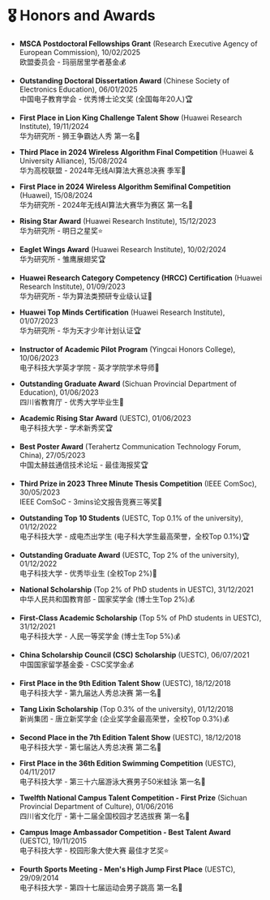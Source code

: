 # 🎖️ Honors and Awards

- **MSCA Postdoctoral Fellowships Grant** (Research Executive Agency of European Commission), 10/02/2025   
  欧盟委员会 - 玛丽居里学者基金💰 

- **Outstanding Doctoral Dissertation Award** (Chinese Society of Electronics Education), 06/01/2025   
  中国电子教育学会 - 优秀博士论文奖 (全国每年20人)🏆

<!--- **AI General Competency Certificate** (Huawei Research Institute), 20/12/2024  -->
  <!--华为研究所 - AI通用能力证书🪪-->

- **First Place in Lion King Challenge Talent Show** (Huawei Research Institute), 19/11/2024  
  华为研究所 - 狮王争霸达人秀 第一名🥇

- **Third Place in 2024 Wireless Algorithm Final Competition** (Huawei & University Alliance), 15/08/2024  
  华为高校联盟 - 2024年无线AI算法大赛总决赛 季军🥉

- **First Place in 2024 Wireless Algorithm Semifinal Competition** (Huawei), 15/08/2024  
  华为研究所 - 2024年无线AI算法大赛华为赛区 第一名🥇

- **Rising Star Award** (Huawei Research Institute), 15/12/2023  
  华为研究所 - 明日之星奖⭐
  
- **Eaglet Wings Award** (Huawei Research Institute), 10/02/2024  
  华为研究所 - 雏鹰展翅奖🏆 
  
- **Huawei Research Category Competency (HRCC) Certification** (Huawei Research Institute), 01/09/2023  
  华为研究所 - 华为算法类预研专业级认证🪪

- **Huawei Top Minds Certification** (Huawei Research Institute), 01/07/2023  
  华为研究所 - 华为天才少年计划认证🏆

- **Instructor of Academic Pilot Program** (Yingcai Honors College), 10/06/2023  
  电子科技大学英才学院 - 英才学院学术导师🪪

- **Outstanding Graduate Award** (Sichuan Provincial Department of Education), 01/06/2023  
  四川省教育厅 - 优秀大学毕业生🌟

- **Academic Rising Star Award** (UESTC), 01/06/2023  
  电子科技大学 - 学术新秀奖🏆

- **Best Poster Award** (Terahertz Communication Technology Forum, China), 27/05/2023  
  中国太赫兹通信技术论坛 - 最佳海报奖🏆 

- **Third Prize in 2023 Three Minute Thesis Competition** (IEEE ComSoc), 30/05/2023  
  IEEE ComSoC - 3mins论文报告竞赛三等奖🥉

- **Outstanding Top 10 Students** (UESTC, Top 0.1% of the university), 01/12/2022  
  电子科技大学 - 成电杰出学生 (电子科大学生最高荣誉，全校Top 0.1%)🏆

- **Outstanding Graduate Award** (UESTC, Top 2% of the university), 01/12/2022  
  电子科技大学 - 优秀毕业生 (全校Top 2%)🌟

- **National Scholarship** (Top 2% of PhD students in UESTC), 31/12/2021  
  中华人民共和国教育部 - 国家奖学金 (博士生Top 2%)💰

- **First-Class Academic Scholarship** (Top 5% of PhD students in UESTC), 31/12/2021  
  电子科技大学 - 人民一等奖学金 (博士生Top 5%)💰 

- **China Scholarship Council (CSC) Scholarship** (UESTC), 06/07/2021  
  中国国家留学基金委 - CSC奖学金💰 

- **First Place in the 9th Edition Talent Show** (UESTC), 18/12/2018  
  电子科技大学 - 第九届达人秀总决赛 第一名🥇

- **Tang Lixin Scholarship** (Top 0.3% of the university), 01/12/2018  
  新尚集团 - 唐立新奖学金 (企业奖学金最高荣誉，全校Top 0.3%)💰 

- **Second Place in the 7th Edition Talent Show** (UESTC), 18/12/2018  
  电子科技大学 - 第七届达人秀总决赛 第二名🥈
  
- **First Place in the 36th Edition Swimming Competition** (UESTC),  04/11/2017   
  电子科技大学 - 第三十六届游泳大赛男子50米蛙泳 第一名🥇
  
- **Twelfth National Campus Talent Competition - First Prize** (Sichuan Provincial Department of Culture), 01/06/2016  
  四川省文化厅 - 第十二届全国校园才艺选拔赛 第一名🥇

- **Campus Image Ambassador Competition - Best Talent Award** (UESTC), 19/11/2015  
  电子科技大学 - 校园形象大使大赛 最佳才艺奖⭐

- **Fourth Sports Meeting - Men's High Jump First Place** (UESTC), 29/09/2014  
  电子科技大学 - 第四十七届运动会男子跳高 第一名🥇
